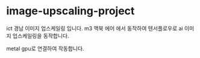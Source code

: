 # image-upscaling-project



ict 경남 이미지 업스케일링 입니다.
m3 맥북 에어 에서 동작하여 텐서플로우로 ai 이미지 업스케일링을 동작합니다.

metal gpu로 연결하여 작동합니다.

